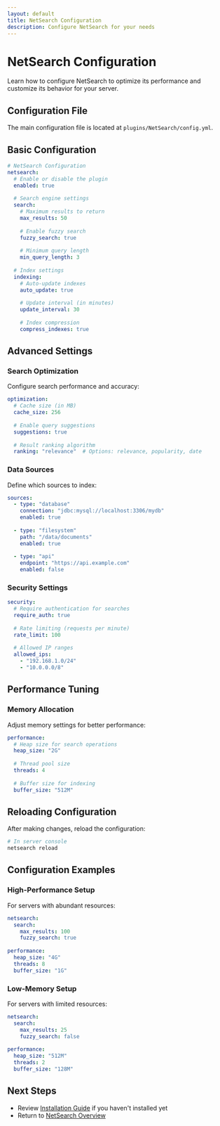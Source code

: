 ```yaml
---
layout: default
title: NetSearch Configuration
description: Configure NetSearch for your needs
---
```


# NetSearch Configuration

Learn how to configure NetSearch to optimize its performance and customize its behavior for your server.

## Configuration File

The main configuration file is located at `plugins/NetSearch/config.yml`.

## Basic Configuration

```yaml
# NetSearch Configuration
netsearch:
  # Enable or disable the plugin
  enabled: true
  
  # Search engine settings
  search:
    # Maximum results to return
    max_results: 50
    
    # Enable fuzzy search
    fuzzy_search: true
    
    # Minimum query length
    min_query_length: 3
  
  # Index settings
  indexing:
    # Auto-update indexes
    auto_update: true
    
    # Update interval (in minutes)
    update_interval: 30
    
    # Index compression
    compress_indexes: true
```

## Advanced Settings

### Search Optimization

Configure search performance and accuracy:

```yaml
optimization:
  # Cache size (in MB)
  cache_size: 256
  
  # Enable query suggestions
  suggestions: true
  
  # Result ranking algorithm
  ranking: "relevance"  # Options: relevance, popularity, date
```

### Data Sources

Define which sources to index:

```yaml
sources:
  - type: "database"
    connection: "jdbc:mysql://localhost:3306/mydb"
    enabled: true
    
  - type: "filesystem"
    path: "/data/documents"
    enabled: true
    
  - type: "api"
    endpoint: "https://api.example.com"
    enabled: false
```

### Security Settings

```yaml
security:
  # Require authentication for searches
  require_auth: true
  
  # Rate limiting (requests per minute)
  rate_limit: 100
  
  # Allowed IP ranges
  allowed_ips:
    - "192.168.1.0/24"
    - "10.0.0.0/8"
```

## Performance Tuning

### Memory Allocation

Adjust memory settings for better performance:

```yaml
performance:
  # Heap size for search operations
  heap_size: "2G"
  
  # Thread pool size
  threads: 4
  
  # Buffer size for indexing
  buffer_size: "512M"
```

## Reloading Configuration

After making changes, reload the configuration:

```bash
# In server console
netsearch reload
```

## Configuration Examples

### High-Performance Setup

For servers with abundant resources:

```yaml
netsearch:
  search:
    max_results: 100
    fuzzy_search: true
    
performance:
  heap_size: "4G"
  threads: 8
  buffer_size: "1G"
```

### Low-Memory Setup

For servers with limited resources:

```yaml
netsearch:
  search:
    max_results: 25
    fuzzy_search: false
    
performance:
  heap_size: "512M"
  threads: 2
  buffer_size: "128M"
```

## Next Steps

- Review [Installation Guide](../installation/) if you haven't installed yet
- Return to [NetSearch Overview](../)
